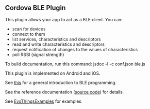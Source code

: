 
## Cordova BLE Plugin

This plugin allows your app to act as a BLE client.
You can:
* scan for devices
* connect to them
* list services, characteristics and descriptors
* read and write characteristics and descriptors
* request notification of changes to the values of characteristics
* poll RSSI (signal strength)

To build documentation, run this command:
jsdoc -l -c conf.json ble.js

This plugin is implemented on Android and iOS.

See [this](introduction.md) for a general introduction to BLE programming.

See the reference documentation ([source code](https://github.com/evothings/cordova-ble/blob/master/ble.js)) for details.

See [EvoThingsExamples](https://github.com/evothings/EvoThingsExamples) for examples.
